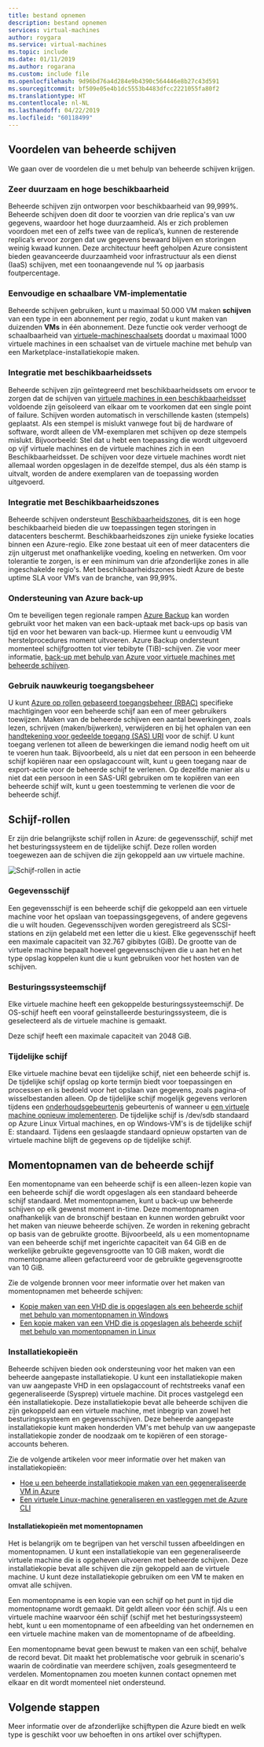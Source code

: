 ```yaml
---
title: bestand opnemen
description: bestand opnemen
services: virtual-machines
author: roygara
ms.service: virtual-machines
ms.topic: include
ms.date: 01/11/2019
ms.author: rogarana
ms.custom: include file
ms.openlocfilehash: 9d96bd76a4d284e9b4390c564446e8b27c43d591
ms.sourcegitcommit: bf509e05e4b1dc5553b4483dfcc2221055fa80f2
ms.translationtype: HT
ms.contentlocale: nl-NL
ms.lasthandoff: 04/22/2019
ms.locfileid: "60118499"
---
```

## <a name="benefits-of-managed-disks"></a>Voordelen van beheerde schijven

We gaan over de voordelen die u met behulp van beheerde schijven krijgen.

### <a name="highly-durable-and-available"></a>Zeer duurzaam en hoge beschikbaarheid

Beheerde schijven zijn ontworpen voor beschikbaarheid van 99,999%. Beheerde schijven doen dit door te voorzien van drie replica's van uw gegevens, waardoor het hoge duurzaamheid. Als er zich problemen voordoen met een of zelfs twee van de replica’s, kunnen de resterende replica’s ervoor zorgen dat uw gegevens bewaard blijven en storingen weinig kwaad kunnen. Deze architectuur heeft geholpen Azure consistent bieden geavanceerde duurzaamheid voor infrastructuur als een dienst (IaaS) schijven, met een toonaangevende nul % op jaarbasis foutpercentage.

### <a name="simple-and-scalable-vm-deployment"></a>Eenvoudige en schaalbare VM-implementatie

Beheerde schijven gebruiken, kunt u maximaal 50.000 VM maken **schijven** van een type in een abonnement per regio, zodat u kunt maken van duizenden **VMs** in één abonnement. Deze functie ook verder verhoogt de schaalbaarheid van [virtuele-machineschaalsets](../articles/virtual-machine-scale-sets/virtual-machine-scale-sets-overview.md) doordat u maximaal 1000 virtuele machines in een schaalset van de virtuele machine met behulp van een Marketplace-installatiekopie maken.

### <a name="integration-with-availability-sets"></a>Integratie met beschikbaarheidssets

Beheerde schijven zijn geïntegreerd met beschikbaarheidssets om ervoor te zorgen dat de schijven van [virtuele machines in een beschikbaarheidsset](../articles/virtual-machines/windows/manage-availability.md#use-managed-disks-for-vms-in-an-availability-set) voldoende zijn geïsoleerd van elkaar om te voorkomen dat een single point of failure. Schijven worden automatisch in verschillende kasten (stempels) geplaatst. Als een stempel is mislukt vanwege fout bij de hardware of software, wordt alleen de VM-exemplaren met schijven op deze stempels mislukt. Bijvoorbeeld: Stel dat u hebt een toepassing die wordt uitgevoerd op vijf virtuele machines en de virtuele machines zich in een Beschikbaarheidsset. De schijven voor deze virtuele machines wordt niet allemaal worden opgeslagen in de dezelfde stempel, dus als één stamp is uitvalt, worden de andere exemplaren van de toepassing worden uitgevoerd.

### <a name="integration-with-availability-zones"></a>Integratie met Beschikbaarheidszones

Beheerde schijven ondersteunt [Beschikbaarheidszones](../articles/availability-zones/az-overview.md), dit is een hoge beschikbaarheid bieden die uw toepassingen tegen storingen in datacenters beschermt. Beschikbaarheidszones zijn unieke fysieke locaties binnen een Azure-regio. Elke zone bestaat uit een of meer datacenters die zijn uitgerust met onafhankelijke voeding, koeling en netwerken. Om voor tolerantie te zorgen, is er een minimum van drie afzonderlijke zones in alle ingeschakelde regio's. Met beschikbaarheidszones biedt Azure de beste uptime SLA voor VM’s van de branche, van 99,99%.

### <a name="azure-backup-support"></a>Ondersteuning van Azure back-up

Om te beveiligen tegen regionale rampen [Azure Backup](../articles/backup/backup-introduction-to-azure-backup.md) kan worden gebruikt voor het maken van een back-uptaak met back-ups op basis van tijd en voor het bewaren van back-up. Hiermee kunt u eenvoudig VM herstelprocedures moment uitvoeren. Azure Backup ondersteunt momenteel schijfgrootten tot vier tebibyte (TiB)-schijven. Zie voor meer informatie, [back-up met behulp van Azure voor virtuele machines met beheerde schijven](../articles/backup/backup-introduction-to-azure-backup.md#using-managed-disk-vms-with-azure-backup).

### <a name="granular-access-control"></a>Gebruik nauwkeurig toegangsbeheer

U kunt [Azure op rollen gebaseerd toegangsbeheer (RBAC)](../articles/role-based-access-control/overview.md) specifieke machtigingen voor een beheerde schijf aan een of meer gebruikers toewijzen. Maken van de beheerde schijven een aantal bewerkingen, zoals lezen, schrijven (maken/bijwerken), verwijderen en bij het ophalen van een [handtekening voor gedeelde toegang (SAS) URI](../articles/storage/common/storage-dotnet-shared-access-signature-part-1.md) voor de schijf. U kunt toegang verlenen tot alleen de bewerkingen die iemand nodig heeft om uit te voeren hun taak. Bijvoorbeeld, als u niet dat een persoon in een beheerde schijf kopiëren naar een opslagaccount wilt, kunt u geen toegang naar de export-actie voor de beheerde schijf te verlenen. Op dezelfde manier als u niet dat een persoon in een SAS-URI gebruiken om te kopiëren van een beheerde schijf wilt, kunt u geen toestemming te verlenen die voor de beheerde schijf.

## <a name="disk-roles"></a>Schijf-rollen

Er zijn drie belangrijkste schijf rollen in Azure: de gegevensschijf, schijf met het besturingssysteem en de tijdelijke schijf. Deze rollen worden toegewezen aan de schijven die zijn gekoppeld aan uw virtuele machine.

![Schijf-rollen in actie](media/virtual-machines-managed-disks-overview/disk-types.png)

### <a name="data-disk"></a>Gegevensschijf

Een gegevensschijf is een beheerde schijf die gekoppeld aan een virtuele machine voor het opslaan van toepassingsgegevens, of andere gegevens die u wilt houden. Gegevensschijven worden geregistreerd als SCSI-stations en zijn gelabeld met een letter die u kiest. Elke gegevensschijf heeft een maximale capaciteit van 32.767 gibibytes (GiB). De grootte van de virtuele machine bepaalt hoeveel gegevensschijven die u aan het en het type opslag koppelen kunt die u kunt gebruiken voor het hosten van de schijven.

### <a name="os-disk"></a>Besturingssysteemschijf

Elke virtuele machine heeft een gekoppelde besturingssysteemschijf. De OS-schijf heeft een vooraf geïnstalleerde besturingssysteem, die is geselecteerd als de virtuele machine is gemaakt.

Deze schijf heeft een maximale capaciteit van 2048 GiB.

### <a name="temporary-disk"></a>Tijdelijke schijf

Elke virtuele machine bevat een tijdelijke schijf, niet een beheerde schijf is. De tijdelijke schijf opslag op korte termijn biedt voor toepassingen en processen en is bedoeld voor het opslaan van gegevens, zoals pagina-of wisselbestanden alleen. Op de tijdelijke schijf mogelijk gegevens verloren tijdens een [onderhoudsgebeurtenis](../articles/virtual-machines/windows/manage-availability.md?toc=%2fazure%2fvirtual-machines%2fwindows%2ftoc.json#understand-vm-reboots---maintenance-vs-downtime) gebeurtenis of wanneer u [een virtuele machine opnieuw implementeren](../articles/virtual-machines/troubleshooting/redeploy-to-new-node-windows.md?toc=%2Fazure%2Fvirtual-machines%2Fwindows%2Ftoc.json). De tijdelijke schijf is /dev/sdb standaard op Azure Linux Virtual machines, en op Windows-VM's is de tijdelijke schijf E: standaard. Tijdens een geslaagde standaard opnieuw opstarten van de virtuele machine blijft de gegevens op de tijdelijke schijf.

## <a name="managed-disk-snapshots"></a>Momentopnamen van de beheerde schijf

Een momentopname van een beheerde schijf is een alleen-lezen kopie van een beheerde schijf die wordt opgeslagen als een standaard beheerde schijf standaard. Met momentopnamen, kunt u back-up uw beheerde schijven op elk gewenst moment in-time. Deze momentopnamen onafhankelijk van de bronschijf bestaan en kunnen worden gebruikt voor het maken van nieuwe beheerde schijven. Ze worden in rekening gebracht op basis van de gebruikte grootte. Bijvoorbeeld, als u een momentopname van een beheerde schijf met ingerichte capaciteit van 64 GiB en de werkelijke gebruikte gegevensgrootte van 10 GiB maken, wordt die momentopname alleen gefactureerd voor de gebruikte gegevensgrootte van 10 GiB.  

Zie de volgende bronnen voor meer informatie over het maken van momentopnamen met beheerde schijven:

* [Kopie maken van een VHD die is opgeslagen als een beheerde schijf met behulp van momentopnamen in Windows](../articles/virtual-machines/windows/snapshot-copy-managed-disk.md)
* [Een kopie maken van een VHD die is opgeslagen als beheerde schijf met behulp van momentopnamen in Linux](../articles/virtual-machines/linux/snapshot-copy-managed-disk.md)

### <a name="images"></a>Installatiekopieën

Beheerde schijven bieden ook ondersteuning voor het maken van een beheerde aangepaste installatiekopie. U kunt een installatiekopie maken van uw aangepaste VHD in een opslagaccount of rechtstreeks vanaf een gegeneraliseerde (Sysprep) virtuele machine. Dit proces vastgelegd een één installatiekopie. Deze installatiekopie bevat alle beheerde schijven die zijn gekoppeld aan een virtuele machine, met inbegrip van zowel het besturingssysteem en gegevensschijven. Deze beheerde aangepaste installatiekopie kunt maken honderden VM's met behulp van uw aangepaste installatiekopie zonder de noodzaak om te kopiëren of een storage-accounts beheren.

Zie de volgende artikelen voor meer informatie over het maken van installatiekopieën:

* [Hoe u een beheerde installatiekopie maken van een gegeneraliseerde VM in Azure](../articles/virtual-machines/windows/capture-image-resource.md)
* [Een virtuele Linux-machine generaliseren en vastleggen met de Azure CLI](../articles/virtual-machines/linux/capture-image.md)

#### <a name="images-versus-snapshots"></a>Installatiekopieën met momentopnamen

Het is belangrijk om te begrijpen van het verschil tussen afbeeldingen en momentopnamen. U kunt een installatiekopie van een gegeneraliseerde virtuele machine die is opgeheven uitvoeren met beheerde schijven. Deze installatiekopie bevat alle schijven die zijn gekoppeld aan de virtuele machine. U kunt deze installatiekopie gebruiken om een VM te maken en omvat alle schijven.

Een momentopname is een kopie van een schijf op het punt in tijd die momentopname wordt gemaakt. Dit geldt alleen voor één schijf. Als u een virtuele machine waarvoor één schijf (schijf met het besturingssysteem) hebt, kunt u een momentopname of een afbeelding van het ondernemen en een virtuele machine maken van de momentopname of de afbeelding.

Een momentopname bevat geen bewust te maken van een schijf, behalve de record bevat. Dit maakt het problematische voor gebruik in scenario's waarin de coördinatie van meerdere schijven, zoals gesegmenteerd te verdelen. Momentopnamen zou moeten kunnen contact opnemen met elkaar en dit wordt momenteel niet ondersteund.

## <a name="next-steps"></a>Volgende stappen

Meer informatie over de afzonderlijke schijftypen die Azure biedt en welk type is geschikt voor uw behoeften in ons artikel over schijftypen.
